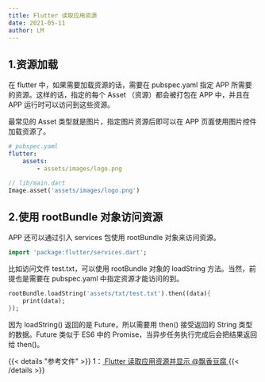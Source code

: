 ```yaml
---
title: Flutter 读取应用资源
date: 2021-05-11
author: LM
---
```


## 1.资源加载

在 flutter 中，如果需要加载资源的话，需要在 pubspec.yaml 指定 APP 所需要的资源。这样的话，指定的每个 Asset （资源）都会被打包在 APP 中，并且在 APP 运行时可以访问到这些资源。

最常见的 Asset 类型就是图片，指定图片资源后即可以在 APP 页面使用图片控件加载资源了。

```yaml
# pubspec.yaml
flutter:
    assets:
        - assets/images/logo.png
```

```dart
// lib/main.dart
Image.asset('assets/images/logo.png')
```

## 2.使用 rootBundle 对象访问资源

APP 还可以通过引入 services 包使用 rootBundle 对象来访问资源。

```dart
import 'package:flutter/services.dart';
```

比如访问文件 test.txt，可以使用 rootBundle 对象的 loadString 方法。当然，前提也是需要在 pubspec.yaml 中指定资源才能访问的到。

```dart
rootBundle.loadString('assets/txt/test.txt').then((data){
    print(data);
});
```

因为 loadString() 返回的是 Future，所以需要用 then() 接受返回的 String 类型的数据。Future 类似于 ES6 中的 Promise，当异步任务执行完成后会把结果返回给 then()。

{{< details "参考文件" >}} 
1：[ Flutter 读取应用资源并显示  @飘香豆腐 ](https://zhuanlan.zhihu.com/p/243259521)
{{< /details >}}